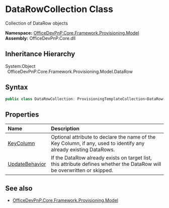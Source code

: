 # DataRowCollection Class
 Collection of DataRow objects   

**Namespace:** [OfficeDevPnP.Core.Framework.Provisioning.Model](OfficeDevPnP.Core.Framework.Provisioning.Model.md)  
**Assembly:** OfficeDevPnP.Core.dll  
## Inheritance Hierarchy
System.Object  
&ensp;OfficeDevPnP.Core.Framework.Provisioning.Model.DataRow  
## Syntax
```C#
public class DataRowCollection: ProvisioningTemplateCollection<DataRow>
```
## Properties
|**Name**|**Description**|
|:-----|:-----|
| [KeyColumn](OfficeDevPnP.Core.Framework.Provisioning.Model.DataRowCollection.KeyColumn.md) | Optional attribute to declare the name of the Key Column, if any, used to identify any already existing DataRows.
| [UpdateBehavior](OfficeDevPnP.Core.Framework.Provisioning.Model.DataRowCollection.UpdateBehavior.md) | If the DataRow already exists on target list, this attribute defines whether the DataRow will be overwritten or skipped.
## See also
- [OfficeDevPnP.Core.Framework.Provisioning.Model](OfficeDevPnP.Core.Framework.Provisioning.Model.md)
